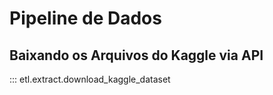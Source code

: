 # Pipeline de Dados

## Baixando os Arquivos do Kaggle via API

::: etl.extract.download_kaggle_dataset

